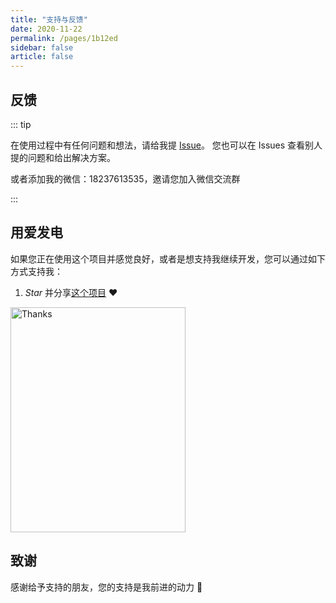 ```yaml
---
title: "支持与反馈"
date: 2020-11-22
permalink: /pages/1b12ed
sidebar: false
article: false
---
```


## 反馈

::: tip

在使用过程中有任何问题和想法，请给我提 [Issue](https://github.com/xiaoxian521/vue-pure-admin/issues/new/choose)。
您也可以在 Issues 查看别人提的问题和给出解决方案。

或者添加我的微信：18237613535，邀请您加入微信交流群

:::

## 用爱发电

如果您正在使用这个项目并感觉良好，或者是想支持我继续开发，您可以通过如下方式支持我：

1. _Star_ 并分享[这个项目](https://github.com/xiaoxian521/vue-pure-admin) :heart:

<img src="/img/pay.png" alt="Thanks"  width="280px" height="360px">

## 致谢

感谢给予支持的朋友，您的支持是我前进的动力 🎉
